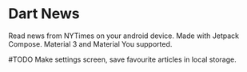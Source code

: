 # Dart News
Read news from NYTimes on your android device. 
Made with Jetpack Compose.
Material 3 and Material You supported.

#TODO
Make settings screen, save favourite articles in local storage.
